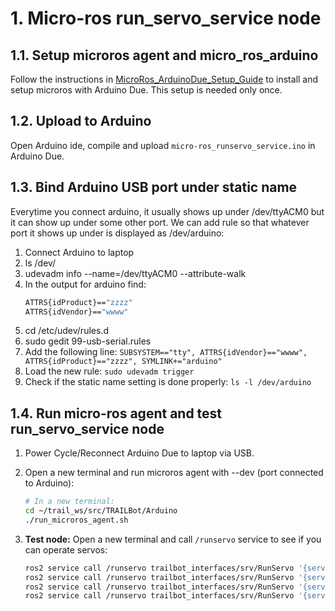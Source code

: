 # 1. Micro-ros run_servo_service node

## 1.1. Setup microros agent and micro_ros_arduino
Follow the instructions in [MicroRos_ArduinoDue_Setup_Guide](MicroRos_ArduinoDue_Setup_Guide.md) to install and setup microros with Arduino Due. This setup is needed only once.

## 1.2. Upload to Arduino
Open Arduino ide,  compile and upload `micro-ros_runservo_service.ino` in Arduino Due.

## 1.3. Bind Arduino USB port under static name

Everytime you connect arduino, it usually shows up under /dev/ttyACM0 but it can show up under some other port. We can add rule so that whatever port it shows up under is displayed as /dev/arduino:

1. Connect Arduino to laptop
2. ls /dev/
3. udevadm info --name=/dev/ttyACM0 --attribute-walk
4. In the output for arduino find:
   ```bash
   ATTRS{idProduct}=="zzzz"
   ATTRS{idVendor}=="wwww"
   ```
5. cd /etc/udev/rules.d
6. sudo gedit 99-usb-serial.rules
7. Add the following line: `SUBSYSTEM=="tty", ATTRS{idVendor}=="wwww", ATTRS{idProduct}=="zzzz", SYMLINK+="arduino"`
8. Load the new rule: `sudo udevadm trigger`
9. Check if the static name setting is done properly: `ls -l /dev/arduino`

## 1.4. Run micro-ros agent and test run_servo_service node

1. Power Cycle/Reconnect Arduino Due to laptop via USB.

2. Open a new terminal and run microros agent with --dev (port connected to Arduino):

   ```bash
   # In a new terminal:
   cd ~/trail_ws/src/TRAILBot/Arduino
   ./run_microros_agent.sh
   ```

3. **Test node:** Open a new terminal and call `/runservo` service to see if you can operate servos:
   ```bash
   ros2 service call /runservo trailbot_interfaces/srv/RunServo '{servo: 1}'
   ros2 service call /runservo trailbot_interfaces/srv/RunServo '{servo: 2}'
   ros2 service call /runservo trailbot_interfaces/srv/RunServo '{servo: 3}'
   ros2 service call /runservo trailbot_interfaces/srv/RunServo '{servo: 4}'
   ```